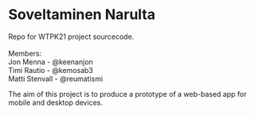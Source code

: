 # Soveltaminen Narulta
Repo for WTPK21 project sourcecode.<br><br>
Members:<br>
Jon Menna - @keenanjon<br>Timi Rautio - @kemosab3<br>Matti Stenvall - @reumatismi

The aim of this project is to produce a prototype of a web-based app for mobile and desktop devices.
